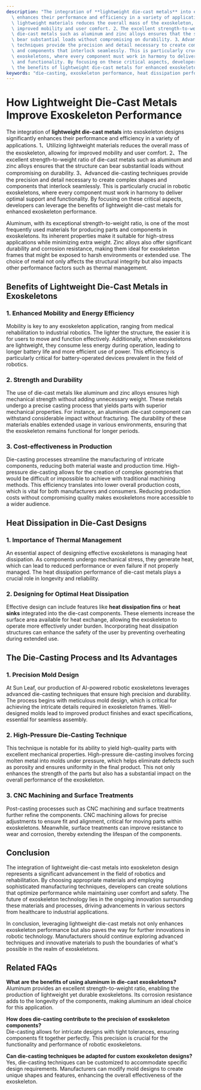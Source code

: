 ```yaml
---
description: "The integration of **lightweight die-cast metals** into exoskeleton designs significantly\
  \ enhances their performance and efficiency in a variety of applications. 1、Utilizing\
  \ lightweight materials reduces the overall mass of the exoskeleton, allowing for\
  \ improved mobility and user comfort. 2、The excellent strength-to-weight ratio of\
  \ die-cast metals such as aluminum and zinc alloys ensures that the structure can\
  \ bear substantial loads without compromising on durability. 3、Advanced die-casting\
  \ techniques provide the precision and detail necessary to create complex shapes\
  \ and components that interlock seamlessly. This is particularly crucial in robotic\
  \ exoskeletons, where every component must work in harmony to deliver optimal support\
  \ and functionality. By focusing on these critical aspects, developers can leverage\
  \ the benefits of lightweight die-cast metals for enhanced exoskeleton performance."
keywords: "die-casting, exoskeleton performance, heat dissipation performance, heat sink"
---
```

# How Lightweight Die-Cast Metals Improve Exoskeleton Performance

The integration of **lightweight die-cast metals** into exoskeleton designs significantly enhances their performance and efficiency in a variety of applications. 1、Utilizing lightweight materials reduces the overall mass of the exoskeleton, allowing for improved mobility and user comfort. 2、The excellent strength-to-weight ratio of die-cast metals such as aluminum and zinc alloys ensures that the structure can bear substantial loads without compromising on durability. 3、Advanced die-casting techniques provide the precision and detail necessary to create complex shapes and components that interlock seamlessly. This is particularly crucial in robotic exoskeletons, where every component must work in harmony to deliver optimal support and functionality. By focusing on these critical aspects, developers can leverage the benefits of lightweight die-cast metals for enhanced exoskeleton performance.

Aluminum, with its exceptional strength-to-weight ratio, is one of the most frequently used materials for producing parts and components in exoskeletons. Its inherent properties make it suitable for high-stress applications while minimizing extra weight. Zinc alloys also offer significant durability and corrosion resistance, making them ideal for exoskeleton frames that might be exposed to harsh environments or extended use. The choice of metal not only affects the structural integrity but also impacts other performance factors such as thermal management.

## **Benefits of Lightweight Die-Cast Metals in Exoskeletons**

### **1. Enhanced Mobility and Energy Efficiency**

Mobility is key to any exoskeleton application, ranging from medical rehabilitation to industrial robotics. The lighter the structure, the easier it is for users to move and function effectively. Additionally, when exoskeletons are lightweight, they consume less energy during operation, leading to longer battery life and more efficient use of power. This efficiency is particularly critical for battery-operated devices prevalent in the field of robotics.

### **2. Strength and Durability**

The use of die-cast metals like aluminum and zinc alloys ensures high mechanical strength without adding unnecessary weight. These metals undergo a precise casting process that yields parts with superior mechanical properties. For instance, an aluminum die-cast component can withstand considerable impact without fracturing. The durability of these materials enables extended usage in various environments, ensuring that the exoskeleton remains functional for longer periods.

### **3. Cost-effectiveness in Production**

Die-casting processes streamline the manufacturing of intricate components, reducing both material waste and production time. High-pressure die-casting allows for the creation of complex geometries that would be difficult or impossible to achieve with traditional machining methods. This efficiency translates into lower overall production costs, which is vital for both manufacturers and consumers. Reducing production costs without compromising quality makes exoskeletons more accessible to a wider audience.

## **Heat Dissipation in Die-Cast Designs**

### **1. Importance of Thermal Management**

An essential aspect of designing effective exoskeletons is managing heat dissipation. As components undergo mechanical stress, they generate heat, which can lead to reduced performance or even failure if not properly managed. The heat dissipation performance of die-cast metals plays a crucial role in longevity and reliability.

### **2. Designing for Optimal Heat Dissipation**

Effective design can include features like **heat dissipation fins** or **heat sinks** integrated into the die-cast components. These elements increase the surface area available for heat exchange, allowing the exoskeleton to operate more effectively under burden. Incorporating heat dissipation structures can enhance the safety of the user by preventing overheating during extended use.

## **The Die-Casting Process and Its Advantages**

### **1. Precision Mold Design**

At Sun Leaf, our production of AI-powered robotic exoskeletons leverages advanced die-casting techniques that ensure high precision and durability. The process begins with meticulous mold design, which is critical for achieving the intricate details required in exoskeleton frames. Well-designed molds lead to improved product finishes and exact specifications, essential for seamless assembly.

### **2. High-Pressure Die-Casting Technique**

This technique is notable for its ability to yield high-quality parts with excellent mechanical properties. High-pressure die-casting involves forcing molten metal into molds under pressure, which helps eliminate defects such as porosity and ensures uniformity in the final product. This not only enhances the strength of the parts but also has a substantial impact on the overall performance of the exoskeleton.

### **3. CNC Machining and Surface Treatments**

Post-casting processes such as CNC machining and surface treatments further refine the components. CNC machining allows for precise adjustments to ensure fit and alignment, critical for moving parts within exoskeletons. Meanwhile, surface treatments can improve resistance to wear and corrosion, thereby extending the lifespan of the components.

## **Conclusion**

The integration of lightweight die-cast metals into exoskeleton design represents a significant advancement in the field of robotics and rehabilitation. By choosing appropriate materials and employing sophisticated manufacturing techniques, developers can create solutions that optimize performance while maintaining user comfort and safety. The future of exoskeleton technology lies in the ongoing innovation surrounding these materials and processes, driving advancements in various sectors from healthcare to industrial applications.

In conclusion, leveraging lightweight die-cast metals not only enhances exoskeleton performance but also paves the way for further innovations in robotic technology. Manufacturers should continue exploring advanced techniques and innovative materials to push the boundaries of what's possible in the realm of exoskeletons.

## Related FAQs

**What are the benefits of using aluminum in die-cast exoskeletons?**  
Aluminum provides an excellent strength-to-weight ratio, enabling the production of lightweight yet durable exoskeletons. Its corrosion resistance adds to the longevity of the components, making aluminum an ideal choice for this application.

**How does die-casting contribute to the precision of exoskeleton components?**  
Die-casting allows for intricate designs with tight tolerances, ensuring components fit together perfectly. This precision is crucial for the functionality and performance of robotic exoskeletons.

**Can die-casting techniques be adapted for custom exoskeleton designs?**  
Yes, die-casting techniques can be customized to accommodate specific design requirements. Manufacturers can modify mold designs to create unique shapes and features, enhancing the overall effectiveness of the exoskeleton.

